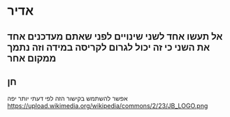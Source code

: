 # אדיר

## אל תעשו אחד לשני שינויים לפני שאתם מעדכנים אחד את השני כי זה יכול לגרום לקריסה במידה וזה נתמך ממקום אחר




## חן 
אפשר להשתמש בקישור הזה לפי דעתי יותר יפה https://upload.wikimedia.org/wikipedia/commons/2/23/JB_LOGO.png